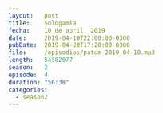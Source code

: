 ```yaml
---
layout:   post
title:    Sologamia
fecha:    10 de abril, 2019
date:     2019-04-10T22:00:00-0300
pubDate:  2019-04-28T17:20:00-0300
file:     /episodios/patum-2019-04-10.mp3
length:   54382077
season:   2
episode:  4
duration: "56:38"
categories:
  - season2
---
```

